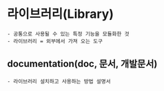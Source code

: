 # 라이브러리(Library)
    - 공통으로 사용될 수 있는 특정 기능을 모듈화한 것
    - 라이브러리 = 외부에서 가져 오는 도구

## documentation(doc, 문서, 개발문서)
    - 라이브러리 설치하고 사용하는 방법 설명서